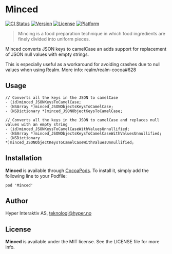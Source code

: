 # Minced

[![CI Status](http://img.shields.io/travis/hyperoslo/Minced.svg?style=flat)](https://travis-ci.org/hyperoslo/Minced)
[![Version](https://img.shields.io/cocoapods/v/Minced.svg?style=flat)](http://cocoadocs.org/docsets/Minced)
[![License](https://img.shields.io/cocoapods/l/Minced.svg?style=flat)](http://cocoadocs.org/docsets/Minced)
[![Platform](https://img.shields.io/cocoapods/p/Minced.svg?style=flat)](http://cocoadocs.org/docsets/Minced)

> Mincing is a food preparation technique in which food ingredients are finely divided into uniform pieces.

Minced converts JSON keys to camelCase an adds support for replacement of JSON null values with empty strings.

This is especially useful as a workaround for avoiding crashes due to null values when using Realm. More info: realm/realm-cocoa#628

## Usage

```objc
// Converts all the keys in the JSON to camelCase
- (id)minced_JSONKeysToCamelCase;
- (NSArray *)minced_JSONObjectsKeysToCamelCase;
- (NSDictionary *)minced_JSONObjectKeysToCamelCase;

// Converts all the keys in the JSON to camelCase and replaces null values with an empty string
- (id)minced_JSONKeysToCamelCaseWithValuesUnnullified;
- (NSArray *)minced_JSONObjectsKeysToCamelCaseWithValuesUnnullified;
- (NSDictionary *)minced_JSONObjectKeysToCamelCaseWithValuesUnnullified;
```

## Installation

**Minced** is available through [CocoaPods](http://cocoapods.org). To install
it, simply add the following line to your Podfile:

`pod 'Minced'`

## Author

Hyper Interaktiv AS, teknologi@hyper.no

## License

**Minced** is available under the MIT license. See the LICENSE file for more info.
